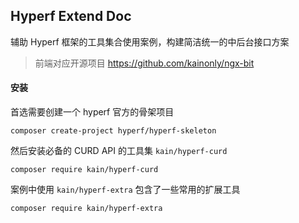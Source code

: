 ## Hyperf Extend Doc

辅助 Hyperf 框架的工具集合使用案例，构建简洁统一的中后台接口方案

> 前端对应开源项目 https://github.com/kainonly/ngx-bit

#### 安装

首选需要创建一个 hyperf 官方的骨架项目

```shell script
composer create-project hyperf/hyperf-skeleton
```

然后安装必备的 CURD API 的工具集 `kain/hyperf-curd`

```shell script
composer require kain/hyperf-curd
```

案例中使用 `kain/hyperf-extra` 包含了一些常用的扩展工具

```shell script
composer require kain/hyperf-extra
```